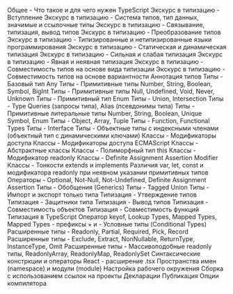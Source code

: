 Общее - Что такое и для чего нужен TypeScript
Экскурс в типизацию - Вступление
Экскурс в типизацию - Система типов, тип данных, значимые и ссылочные типы
Экскурс в типизацию - Связывание, типизация, вывод типов
Экскурс в типизацию - Преобразование типов
Экскурс в типизацию - Типизированные и нетипизированные языки программирования
Экскурс в типизацию - Статическая и динамическая типизация
Экскурс в типизацию - Сильная и слабая типизация
Экскурс в типизацию - Явная и неявная типизация
Экскурс в типизацию - Совместимость типов на основе вида типизации
Экскурс в типизацию - Совместимость типов на основе вариантности
Аннотация типов
Типы - Базовый тип Any
Типы - Примитивные типы Number, String, Boolean, Symbol, BigInt
Типы - Примитивные типы Null, Undefined, Void, Never, Unknown
Типы - Примитивный тип Enum
Типы - Union, Intersection
Типы - Type Queries (запросы типа), Alias (псевдонимы типа)
Типы - Примитивные литеральные типы Number, String, Boolean, Unique Symbol, Enum
Типы - Object, Array, Tuple
Типы - Function, Functional Types
Типы - Interface
Типы - Объектные типы с индексными членами (объектный тип с динамическими ключами)
Классы - Модификаторы доступа
Классы - Модификаторы доступа ECMAScript
Классы - Абстрактные классы
Классы - Полиморфный тип this
Классы - Модификатор readonly
Классы - Definite Assignment Assertion Modifier
Классы - Тонкости extends и implements
Различия var, let, const и модификатора readonly при неявном указании примитивных типов
Операторы - Optional, Not-Null, Not-Undefined, Definite Assignment Assertion
Типы - Обобщения (Generics)
Типы - Tagged Union
Типы - Импорт и экспорт только типа
Типизация - Утверждение типов
Типизация - Защитники типа
Типизация - Вывод типов
Типизация - Совместимость объектов
Типизация - Совместимость функций
Типизация в TypeScript
Оператор keyof, Lookup Types, Mapped Types, Mapped Types - префиксы + и -
Условные типы (Conditional Types)
Расширенные типы - Readonly, Partial, Required, Pick, Record
Расширенные типы - Exclude, Extract, NonNullable, ReturnType, InstanceType, Omit
Расширенные типы - Массивоподобные readonly типы, ReadonlyArray, ReadonlyMap, ReadonlySet
Синтаксические констркции и операторы
React - расширение .tsx
Пространства имен (namespace) и модули (module)
Настройка рабочего окружения
Сборка с использованием ссылок на проекты
Декларации
Публикация
Опции компилятора